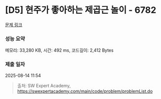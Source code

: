 # [D5] 현주가 좋아하는 제곱근 놀이 - 6782 

[문제 링크](https://swexpertacademy.com/main/code/problem/problemDetail.do?contestProbId=AWgqsAlKr9sDFAW0) 

### 성능 요약

메모리: 33,280 KB, 시간: 492 ms, 코드길이: 2,412 Bytes

### 제출 일자

2025-08-14 11:54



> 출처: SW Expert Academy, https://swexpertacademy.com/main/code/problem/problemList.do